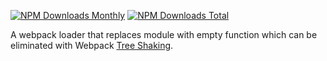 [![NPM Downloads Monthly][img-dm]][npm]
[![NPM Downloads Total][img-dt]][npm]

[img-dt]: https://img.shields.io/npm/dt/empty-module-loader.svg?maxAge=3600
[img-dm]: https://img.shields.io/npm/dm/empty-module-loader.svg?maxAge=3600
[npm]: https://www.npmjs.com/package/empty-module-loader

A webpack loader that replaces module with empty function which can be eliminated with Webpack [Tree Shaking](https://webpack.js.org/guides/tree-shaking/).
